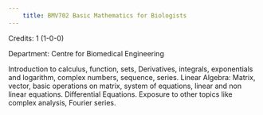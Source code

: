 ```yaml
---
    title: BMV702 Basic Mathematics for Biologists
---
```

Credits: 1 (1-0-0)

Department: Centre for Biomedical Engineering

Introduction to calculus, function, sets, Derivatives, integrals, exponentials and logarithm, complex numbers, sequence, series. Linear Algebra: Matrix, vector, basic operations on matrix, system of equations, linear and non linear equations. Differential Equations. Exposure to other topics like complex analysis, Fourier series.